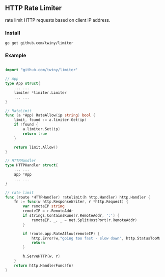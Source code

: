 ## HTTP Rate Limiter
rate limit HTTP requests based on client IP address.

### Install
`go get github.com/twiny/limiter`

### Example

```go

import "github.com/twiny/limiter"

// App
type App struct{
    ... ...
    limiter *limiter.Limiter
    ... ...
}

// RateLimit
func (a *App) RateAllow(ip string) bool {
	limit, found := a.limiter.Get(ip)
	if !found {
		a.limiter.Set(ip)
		return true
	}

	return limit.Allow()
}
```

```go
// HTTPHandler
type HTTPHandler struct{
    ... ...
    app *App
    ... ...
}

// rate limit
func (route *HTTPHandler) ratelimit(h http.Handler) http.Handler {
	fn := func(w http.ResponseWriter, r *http.Request) {
		var remoteIP string
		remoteIP = r.RemoteAddr
		if strings.ContainsRune(r.RemoteAddr, ':') {
			remoteIP, _, _ = net.SplitHostPort(r.RemoteAddr)
		}

		if !route.app.RateAllow(remoteIP) {
			http.Error(w,"going too fast - slow down", http.StatusTooManyRequests)
			return
		}

		h.ServeHTTP(w, r)
	}
	return http.HandlerFunc(fn)
}
```
